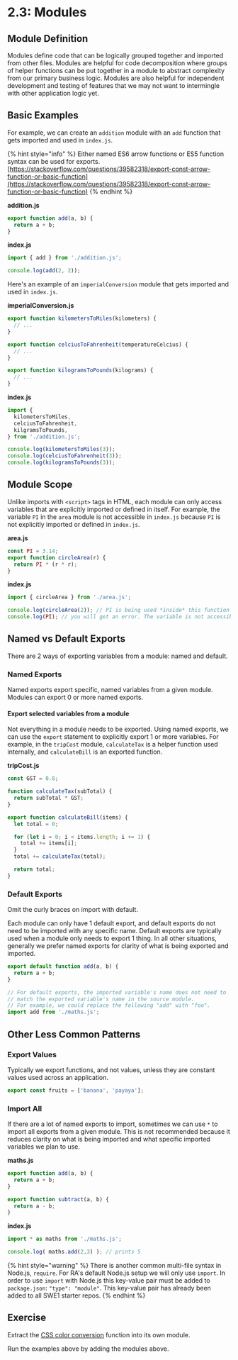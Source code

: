 # 2.3: Modules

## Module Definition

Modules define code that can be logically grouped together and imported from other files. Modules are helpful for code decomposition where groups of helper functions can be put together in a module to abstract complexity from our primary business logic. Modules are also helpful for independent development and testing of features that we may not want to intermingle with other application logic yet.

## Basic Examples

For example, we can create an `addition` module with an `add` function that gets imported and used in `index.js`.

{% hint style="info" %}
Either named ES6 arrow functions or ES5 function syntax can be used for exports. [https://stackoverflow.com/questions/39582318/export-const-arrow-function-or-basic-function](https://stackoverflow.com/questions/39582318/export-const-arrow-function-or-basic-function)
{% endhint %}

**addition.js**

```javascript
export function add(a, b) {
  return a + b;
}
```

**index.js**

```javascript
import { add } from './addition.js';

console.log(add(2, 2));
```

Here's an example of an `imperialConversion` module that gets imported and used in `index.js`.

**imperialConversion.js**

```javascript
export function kilometersToMiles(kilometers) {
  // ...
}

export function celciusToFahrenheit(temperatureCelcius) {
  // ...
}

export function kilogramsToPounds(kilograms) {
  // ...
}
```

**index.js**

```javascript
import {
  kilometersToMiles,
  celciusToFahrenheit,
  kilgramsToPounds,
} from './addition.js';

console.log(kilometersToMiles(3));
console.log(celciusToFahrenheit(3));
console.log(kilogramsToPounds(3));
```

## Module Scope

Unlike imports with `<script>` tags in HTML, each module can only access variables that are explicitly imported or defined in itself. For example, the variable `PI` in the `area` module is not accessible in `index.js` because `PI` is not explicitly imported or defined in `index.js`.

**area.js**

```javascript
const PI = 3.14;
export function circleArea(r) {
  return PI * (r * r);
}
```

**index.js**

```javascript
import { circleArea } from './area.js';

console.log(circleArea(2)); // PI is being used *inside* this function
console.log(PI); // you will get an error. The variable is not accessible.
```

## Named vs Default Exports

There are 2 ways of exporting variables from a module: named and default.

### Named Exports

Named exports export specific, named variables from a given module. Modules can export 0 or more named exports.

#### Export selected variables from a module

Not everything in a module needs to be exported. Using named exports, we can use the `export` statement to explicitly export 1 or more variables. For example, in the `tripCost` module, `calculateTax` is a helper function used internally, and `calculateBill` is an exported function.

**tripCost.js**

```javascript
const GST = 0.8;

function calculateTax(subTotal) {
  return subTotal * GST;
}

export function calculateBill(items) {
  let total = 0;

  for (let i = 0; i < items.length; i += 1) {
    total += items[i];
  }
  total += calculateTax(total);

  return total;
}
```

### Default Exports

Omit the curly braces on import with default.

Each module can only have 1 default export, and default exports do not need to be imported with any specific name. Default exports are typically used when a module only needs to export 1 thing. In all other situations, generally we prefer named exports for clarity of what is being exported and imported. 

```javascript
export default function add(a, b) {
  return a + b;
}
```

```javascript
// For default exports, the imported variable's name does not need to
// match the exported variable's name in the source module.
// For example, we could replace the following "add" with "foo".
import add from './maths.js';
```

## Other Less Common Patterns

### Export Values

Typically we export functions, and not values, unless they are constant values used across an application.

```javascript
export const fruits = ['banana', 'payaya'];
```

### Import All

If there are a lot of named exports to import, sometimes we can use `*` to import all exports from a given module. This is not recommended because it reduces clarity on what is being imported and what specific imported variables we plan to use.

**maths.js**

```javascript
export function add(a, b) {
  return a + b;
}

export function subtract(a, b) {
  return a - b;
}
```

**index.js**

```javascript
import * as maths from './maths.js';

console.log( maths.add(2,3) ); // prints 5
```

{% hint style="warning" %}
There is another common multi-file syntax in Node.js, `require`. For RA's default Node.js setup we will only use `import`. In order to use `import` with Node.js this key-value pair must be added to `package.json`: `"type": "module"`. This key-value pair has already been added to all SWE1 starter repos.
{% endhint %}

## Exercise

Extract the [CSS color conversion](https://github.com/rocketacademy/css-conversions-swe1) function into its own module.

Run the examples above by adding the modules above.

